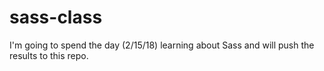 # sass-class
I'm going to spend the day (2/15/18) learning about Sass and will push the results to this repo.
